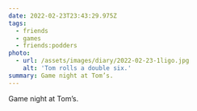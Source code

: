 ```yaml
---
date: 2022-02-23T23:43:29.975Z
tags:
  - friends
  - games
  - friends:podders
photo:
  - url: /assets/images/diary/2022-02-23-1ligo.jpg
    alt: 'Tom rolls a double six.'
summary: Game night at Tom’s.
---
```

Game night at Tom’s. 
